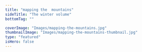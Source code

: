 ```yaml
---
title: "mapping the  mountains"
sideTitle: "The winter volume"
bottomTag: ""

coverImage: "Images/mapping-the-mountains.jpg"
thumbnailImage: "Images/mapping-the-mountains-thumbnail.jpg"
type: "featured"
isHero: false
---
```

